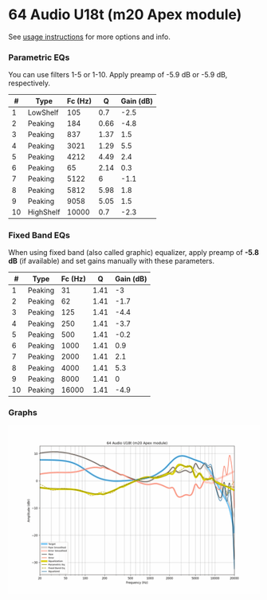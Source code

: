 # 64 Audio U18t (m20 Apex module)
See [usage instructions](https://github.com/jaakkopasanen/AutoEq#usage) for more options and info.

### Parametric EQs
You can use filters 1-5 or 1-10. Apply preamp of -5.9 dB or -5.9 dB, respectively.

|   # | Type      |   Fc (Hz) |    Q |   Gain (dB) |
|-----|-----------|-----------|------|-------------|
|   1 | LowShelf  |       105 | 0.7  |        -2.5 |
|   2 | Peaking   |       184 | 0.66 |        -4.8 |
|   3 | Peaking   |       837 | 1.37 |         1.5 |
|   4 | Peaking   |      3021 | 1.29 |         5.5 |
|   5 | Peaking   |      4212 | 4.49 |         2.4 |
|   6 | Peaking   |        65 | 2.14 |         0.3 |
|   7 | Peaking   |      5122 | 6    |        -1.1 |
|   8 | Peaking   |      5812 | 5.98 |         1.8 |
|   9 | Peaking   |      9058 | 5.05 |         1.5 |
|  10 | HighShelf |     10000 | 0.7  |        -2.3 |

### Fixed Band EQs
When using fixed band (also called graphic) equalizer, apply preamp of **-5.8 dB** (if available) and set gains manually with these parameters.

|   # | Type    |   Fc (Hz) |    Q |   Gain (dB) |
|-----|---------|-----------|------|-------------|
|   1 | Peaking |        31 | 1.41 |        -3   |
|   2 | Peaking |        62 | 1.41 |        -1.7 |
|   3 | Peaking |       125 | 1.41 |        -4.4 |
|   4 | Peaking |       250 | 1.41 |        -3.7 |
|   5 | Peaking |       500 | 1.41 |        -0.2 |
|   6 | Peaking |      1000 | 1.41 |         0.9 |
|   7 | Peaking |      2000 | 1.41 |         2.1 |
|   8 | Peaking |      4000 | 1.41 |         5.3 |
|   9 | Peaking |      8000 | 1.41 |         0   |
|  10 | Peaking |     16000 | 1.41 |        -4.9 |

### Graphs
![](./64%20Audio%20U18t%20(m20%20Apex%20module).png)
